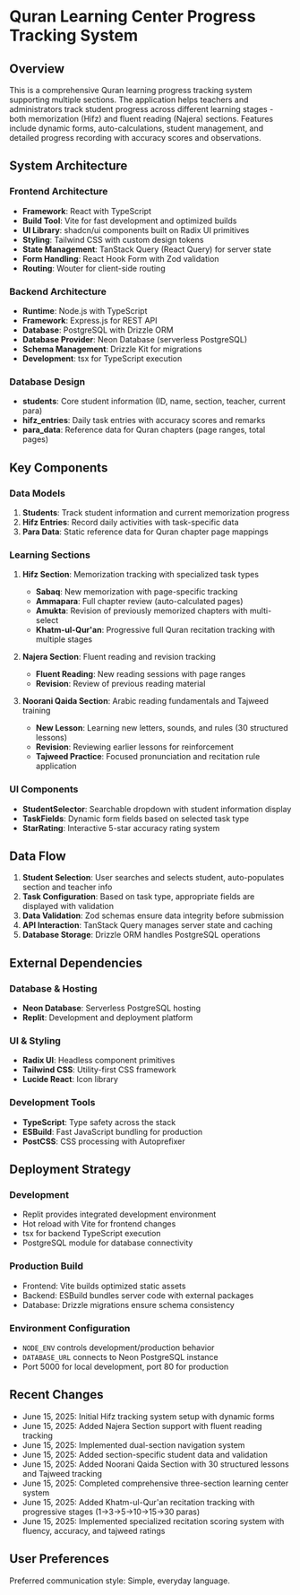 # Quran Learning Center Progress Tracking System

## Overview

This is a comprehensive Quran learning progress tracking system supporting multiple sections. The application helps teachers and administrators track student progress across different learning stages - both memorization (Hifz) and fluent reading (Najera) sections. Features include dynamic forms, auto-calculations, student management, and detailed progress recording with accuracy scores and observations.

## System Architecture

### Frontend Architecture
- **Framework**: React with TypeScript
- **Build Tool**: Vite for fast development and optimized builds
- **UI Library**: shadcn/ui components built on Radix UI primitives
- **Styling**: Tailwind CSS with custom design tokens
- **State Management**: TanStack Query (React Query) for server state
- **Form Handling**: React Hook Form with Zod validation
- **Routing**: Wouter for client-side routing

### Backend Architecture
- **Runtime**: Node.js with TypeScript
- **Framework**: Express.js for REST API
- **Database**: PostgreSQL with Drizzle ORM
- **Database Provider**: Neon Database (serverless PostgreSQL)
- **Schema Management**: Drizzle Kit for migrations
- **Development**: tsx for TypeScript execution

### Database Design
- **students**: Core student information (ID, name, section, teacher, current para)
- **hifz_entries**: Daily task entries with accuracy scores and remarks
- **para_data**: Reference data for Quran chapters (page ranges, total pages)

## Key Components

### Data Models
1. **Students**: Track student information and current memorization progress
2. **Hifz Entries**: Record daily activities with task-specific data
3. **Para Data**: Static reference data for Quran chapter page mappings

### Learning Sections
1. **Hifz Section**: Memorization tracking with specialized task types
   - **Sabaq**: New memorization with page-specific tracking
   - **Ammapara**: Full chapter review (auto-calculated pages)
   - **Amukta**: Revision of previously memorized chapters with multi-select
   - **Khatm-ul-Qur'an**: Progressive full Quran recitation tracking with multiple stages

2. **Najera Section**: Fluent reading and revision tracking
   - **Fluent Reading**: New reading sessions with page ranges
   - **Revision**: Review of previous reading material

3. **Noorani Qaida Section**: Arabic reading fundamentals and Tajweed training
   - **New Lesson**: Learning new letters, sounds, and rules (30 structured lessons)
   - **Revision**: Reviewing earlier lessons for reinforcement
   - **Tajweed Practice**: Focused pronunciation and recitation rule application

### UI Components
- **StudentSelector**: Searchable dropdown with student information display
- **TaskFields**: Dynamic form fields based on selected task type
- **StarRating**: Interactive 5-star accuracy rating system

## Data Flow

1. **Student Selection**: User searches and selects student, auto-populates section and teacher info
2. **Task Configuration**: Based on task type, appropriate fields are displayed with validation
3. **Data Validation**: Zod schemas ensure data integrity before submission
4. **API Interaction**: TanStack Query manages server state and caching
5. **Database Storage**: Drizzle ORM handles PostgreSQL operations

## External Dependencies

### Database & Hosting
- **Neon Database**: Serverless PostgreSQL hosting
- **Replit**: Development and deployment platform

### UI & Styling
- **Radix UI**: Headless component primitives
- **Tailwind CSS**: Utility-first CSS framework
- **Lucide React**: Icon library

### Development Tools
- **TypeScript**: Type safety across the stack
- **ESBuild**: Fast JavaScript bundling for production
- **PostCSS**: CSS processing with Autoprefixer

## Deployment Strategy

### Development
- Replit provides integrated development environment
- Hot reload with Vite for frontend changes
- tsx for backend TypeScript execution
- PostgreSQL module for database connectivity

### Production Build
- Frontend: Vite builds optimized static assets
- Backend: ESBuild bundles server code with external packages
- Database: Drizzle migrations ensure schema consistency

### Environment Configuration
- `NODE_ENV` controls development/production behavior
- `DATABASE_URL` connects to Neon PostgreSQL instance
- Port 5000 for local development, port 80 for production

## Recent Changes
- June 15, 2025: Initial Hifz tracking system setup with dynamic forms
- June 15, 2025: Added Najera Section support with fluent reading tracking
- June 15, 2025: Implemented dual-section navigation system
- June 15, 2025: Added section-specific student data and validation
- June 15, 2025: Added Noorani Qaida Section with 30 structured lessons and Tajweed tracking
- June 15, 2025: Completed comprehensive three-section learning center system
- June 15, 2025: Added Khatm-ul-Qur'an recitation tracking with progressive stages (1→3→5→10→15→30 paras)
- June 15, 2025: Implemented specialized recitation scoring system with fluency, accuracy, and tajweed ratings

## User Preferences

Preferred communication style: Simple, everyday language.